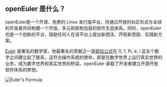 ##  openEuler 是什么？
openEuler是一个开源、免费的 Linux 发行版平台，将通过开放的社区形式与全球的开发者共同构建一个开放、多元和架构包容的软件生态体系。同时，openEuler 也是一个创新的平台，鼓励任何人在该平台上提出新想法、开拓新思路、实践新方案。

[Euler](https://en.wikipedia.org/wiki/Leonhard_Euler) 是著名的数学家，他最著名的贡献之一是[欧拉公式](https://en.wikipedia.org/wiki/Euler%27s_formula)在 0, 1, Pi, e, i 这五个数字之间建立起了联系，这符合操作系统的使命，即是在数字世界上运行真实世界的业务，成为数字世界和真实世界的桥梁。openEuler 承载了开发者建立开源开放软件体系的梦想。 

![Euler's Formula](/zh/summitfaq/docsfaq/1.jpg)